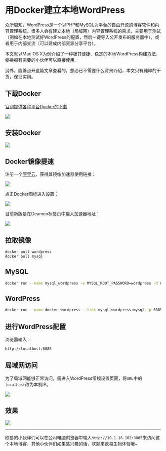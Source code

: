 # 用Docker建立本地WordPress

众所周知，WordPress是一个以PHP和MySQL为平台的自由开源的博客软件和内容管理系统。很多人会有建立本地（局域网）内容管理系统的需求，主要用于测试（例如在本地测试好WordPress的配置，然后一键导入公开发布的服务器中），或者用于内部交流（可以建成内部资源分享平台）。

本文就以Mac OS X为例介绍了一种极其便捷、稳定的本地WordPress构建方法，~~爱折腾~~有需要的小伙伴可以直接使用。

另外，能够点开这篇文章查看的，想必已不需要什么背景介绍，本文只有纯粹的干货，保证实用。

## 下载Docker

[官网提供各种平台Docker的下载](https://www.docker.com/community-edition)

![](https://ws3.sinaimg.cn/large/006tNc79gy1fnog4r2fg8j311916igst.jpg)

## 安装Docker

![](https://ws4.sinaimg.cn/large/006tNc79gy1fnog1cvbfuj30n40ckgpa.jpg)

## Docker镜像提速

注册一个[阿里云](https://cr.console.aliyun.com)，获得其镜像加速器使用链接：

![](https://ws4.sinaimg.cn/large/006tNc79gy1fnogc49gdaj30vi0oatdu.jpg)

点击Docker图标进入设置：

![](https://ws3.sinaimg.cn/large/006tNc79gy1fnog8sw04bj307509it99.jpg)

目前新版是在Deamon标签页中输入加速器地址：

![](https://ws1.sinaimg.cn/large/006tNc79gy1fnogccb1hvj30h00iwjt0.jpg)

## 拉取镜像

```bash
docker pull wordpress
docker pull mysql
```

## MySQL

```bash
docker run --name mysql_wordpress -e MYSQL_ROOT_PASSWORD=wordpress -d mysql
```

## WordPress

```bash
docker run --name docker_wordpress --link mysql_wordpress:mysql -p 8085:80 -d wordpress
```

## 进行WordPress配置

浏览器输入：

```bash
http://localhost:8085
```

## 局域网访问

为了局域网能够正常访问，需进入WordPress常规设置页面，将`URL`中的`localhost`改为本机IP。

![](https://ws2.sinaimg.cn/large/006tNc79gy1fnogjzx4lzj30ox0frju7.jpg)

## 效果

![](https://ws4.sinaimg.cn/large/006tNc79gy1fnogyakxh1j310h16i4j5.jpg)

---

欧易的小伙伴们可以在公司电脑浏览器中输入`http://10.1.16.182:8085`来访问这个本地博客，其他小伙伴们如果感兴趣的话，欢迎来欧易生物体验哦~